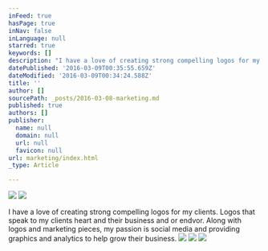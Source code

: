 ```yaml
---
inFeed: true
hasPage: true
inNav: false
inLanguage: null
starred: true
keywords: []
description: "I have a love of creating strong compelling logos for my clients. Logos that speak to my clients heart and their business and or endvor. Along with logos and marketing pieces, my passion is social media and providing graphics and analytics to help grow their business.\_"
datePublished: '2016-03-09T00:35:55.659Z'
dateModified: '2016-03-09T00:34:24.588Z'
title: ''
author: []
sourcePath: _posts/2016-03-08-marketing.md
published: true
authors: []
publisher:
  name: null
  domain: null
  url: null
  favicon: null
url: marketing/index.html
_type: Article

---
```

![](https://the-grid-user-content.s3-us-west-2.amazonaws.com/a9d08aab-8f04-4c04-bc80-ef43b26f8ab0.jpg)
![](https://s3-us-west-2.amazonaws.com/the-grid-img/p/3f70571cc563072fdbc22c007b688133bf8356bc.jpg)

I have a love of creating strong compelling logos for my clients. Logos that speak to my clients heart and their business and or endvor. Along with logos and marketing pieces, my passion is social media and providing graphics and analytics to help grow their business. ![](https://the-grid-user-content.s3-us-west-2.amazonaws.com/b8d54e9f-7fbf-452e-b102-1d5ae2b7f374.jpg)
![](https://the-grid-user-content.s3-us-west-2.amazonaws.com/fe93aa9f-9488-4415-bf59-184429eace61.jpg)
![](https://the-grid-user-content.s3-us-west-2.amazonaws.com/ee72b7c8-09c4-4c96-9dc4-481c8606a825.jpg)
